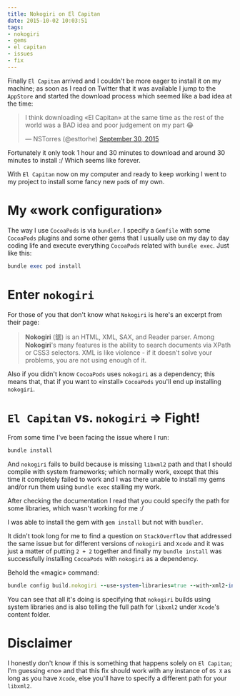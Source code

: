 ```yaml
---
title: Nokogiri on El Capitan
date: 2015-10-02 10:03:51
tags:
- nokogiri
- gems
- el capitan
- issues
- fix
---
```


Finally `El Capitan` arrived and I couldn't be more eager to install it on my machine; as soon as I read on Twitter that it was available I jump to the `AppStore` and started the download process which seemed like a bad idea at the time:

<blockquote class="twitter-tweet" lang="en"><p lang="en" dir="ltr">I think downloading «El Capitan» at the same time as the rest of the world was a BAD idea and poor judgement on my part 😂</p> — NSTorres (@esttorhe) <a href="https://twitter.com/esttorhe/status/649289668773715973">September 30, 2015</a></blockquote>

<script async src="http://platform.twitter.com/widgets.js" charset="utf-8"></script>

<!--more-->

Fortunately it only took 1 hour and 30 minutes to download and around 30 minutes to install :/ Which seems like forever.

With `El Capitan` now on my computer and ready to keep working I went to my project to install some fancy new `pod`s of my own.

# My «work configuration»

The way I use `CocoaPods` is via `bundler`. I specify a `Gemfile` with some `CocoaPods` plugins and some other gems that I usually use on my day to day coding life and execute everything `CocoaPods` related with `bundle exec`. Just like this:

```ruby
bundle exec pod install
```

# Enter `nokogiri`

For those of you that don't know what `Nokogiri` is here's an excerpt from their page:

>**Nokogiri** (鋸) is an HTML, XML, SAX, and Reader parser. Among **Nokogiri**'s many features is the ability to search documents via XPath or CSS3 selectors. XML is like violence - if it doesn't solve your problems, you are not using enough of it.

Also if you didn't know `CocoaPods` uses `nokogiri` as a dependency; this means that, that if you want to «install» `CocoaPods` you'll end up installing `nokogiri`.

# `El Capitan` vs. `nokogiri` => Fight!

From some time I've been facing the issue where I run:

```ruby
bundle install
```

And `nokogiri` fails to build because is missing `libxml2` path and that I should compile with system frameworks; which normally work, except that this time it completely failed to work and I was there unable to install my gems and/or run them using `bundle exec` stalling my work.

After checking the documentation I read that you could specify the path for some libraries, which wasn't working for me :/

I was able to install the gem with `gem install` but not with `bundler`.

It didn't took long for me to find a question on `StackOverflow` that addressed the same issue but for different versions of `nokogiri` and `Xcode` and it was just a matter of putting `2 + 2` together and finally my `bundle install` was successfully installing `CocoaPods` with `nokogiri` as a dependency.

Behold the «magic» command:

```ruby
bundle config build.nokogiri --use-system-libraries=true --with-xml2-include=/Applications/Xcode.app/Contents/Developer/Platforms/MacOSX.platform/Developer/SDKs/MacOSX10.11.sdk/usr/include/libxml2
```

You can see that all it's doing is specifying that `nokogiri` builds using system libraries and is also telling the full path for `libxml2` under `Xcode`'s content folder.

# Disclaimer

I honestly don't know if this is something that happens solely on `El Capitan`; I'm guessing «no» and that this fix should work with any instance of `OS X` as long as you have `Xcode`, else you'll have to specify a different path for your `libxml2`.
